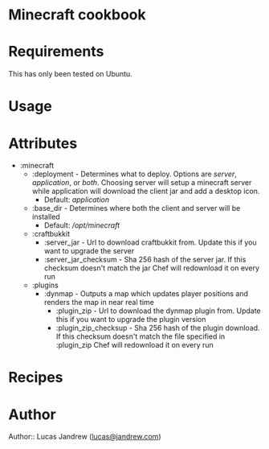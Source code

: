 # Minecraft cookbook

# Requirements
This has only been tested on Ubuntu.

# Usage

# Attributes
* :minecraft
    * :deployment - Determines what to deploy. Options are _server_, _application_, or _both_. Choosing server will setup a minecraft server while application will download the client jar and add a desktop icon.
        * Default: _application_
    * :base_dir - Determines where both the client and server will be installed
        * Default: _/opt/minecraft_
    * :craftbukkit
        * :server_jar - Url to download craftbukkit from. Update this if you want to upgrade the server
        * :server_jar_checksum - Sha 256 hash of the server jar. If this checksum doesn't match the jar Chef will redownload it on every run
    * :plugins
        * :dynmap - Outputs a map which updates player positions and renders the map in near real time
            * :plugin_zip - Url to download the dynmap plugin from. Update this if you want to upgrade the plugin version
            * :plugin_zip_checksup - Sha 256 hash of the plugin download. If this checksum doesn't match the file specified in :plugin_zip Chef will redownload it on every run

# Recipes

# Author

Author:: Lucas Jandrew (<lucas@jandrew.com>)
